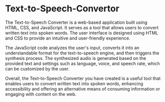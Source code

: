 # Text-to-Speech-Convertor
The Text-to-Speech Converter is a web-based application built using HTML, CSS, and JavaScript. It serves as a tool that allows users to convert written text into spoken words. The user interface is designed using HTML and CSS to provide an intuitive and user-friendly experience.

The JavaScript code analyzes the user's input, converts it into an understandable format for the text-to-speech engine, and then triggers the synthesis process. The synthesized audio is generated based on the provided text and settings such as language, voice, and speech rate, which can be customized by the user.

Overall, the Text-to-Speech Converter you have created is a useful tool that enables users to convert written text into spoken words, enhancing accessibility and offering an alternative means of consuming information or engaging with content on the web.
